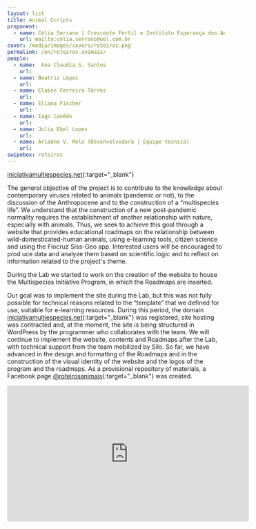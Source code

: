 ```yaml
---
layout: list
title: Animal Scripts
proponent:
  - name: Célia Serrano | Crescente Fértil e Instituto Esperança dos Anjos - Serrinha do Alambari, Resende, RJ
    url: mailto:celia.serrano@uol.com.br
cover: /media/images/covers/roteiros.png
permalink: /en/roteiros-animais/
people:
  - name:  Ana Claudia S. Santos
    url: 
  - name: Beatriz Lopes
    url: 
  - name: Elaine Ferreira Tôrres 
    url: 
  - name: Eliana Fischer
    url: 
  - name: Iago Canêdo
    url: 
  - name: Julia Ebel Lopes
    url:
  - name: Ariadne V. Melo (Desenvolvedora | Equipe técnica)
    url: 
swipebox: roteiros
---
```


  
[iniciativamultiespecies.net](https://iniciativamultiespecies.net/){:target="_blank"}
  
The general objective of the project is to contribute to the knowledge about contemporary viruses related to animals (pandemic or not), to the discussion of the Anthropocene and to the construction of a “multispecies life”. We understand that the construction of a new post-pandemic normality requires the establishment of another relationship with nature, especially with animals. Thus, we seek to achieve this goal through a website that provides educational roadmaps on the relationship between wild-domesticated-human animals, using e-learning tools, citizen science and using the Fiocruz Siss-Geo app. Interested users will be encouraged to prod uce data and analyze them based on scientific logic and to reflect on information related to the project's theme.
    
During the Lab we started to work on the creation of the website to house the Multispecies Initiative Program, in which the Roadmaps  are inserted.
  
Our goal was to implement the site during the Lab, but this was not fully possible for technical reasons related to the “template” that we defined for use, suitable for e-learning resources. During this period, the domain [iniciativamultiespecies.net](https://iniciativamultiespecies.net/){:target="_blank"} was registered, site hosting was contracted and, at the moment, the site is being structured in WordPress by the programmer who collaborates with the team. We will continue to implement the website, contents and Roadmaps after the Lab, with technical support from the team mobilized by Silo. So far, we have advanced in the design and formatting of the Roadmaps and in the construction of the visual identity of the website and the logos of the program and the roadmaps. As a provisional repository of materials, a Facebook page [@roteirosanimais](https://www.facebook.com/roteirosanimais){:target="_blank"} was created.
  
    
<div class="video-wrapper video-wrapper-16x9">
<iframe width="560" height="315" src="https://www.youtube.com/embed/y8R7naJSwYw" frameborder="0" allow="accelerometer; autoplay; encrypted-media; gyroscope; picture-in-picture" allowfullscreen></iframe></div>